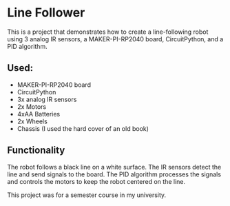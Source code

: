 <!-- Line Follower Robot built with 3 analog IR sensors, using PID algorithm and the MAKER-PI-RP2040 board. -->
# Line Follower

This is a project that demonstrates how to create a line-following robot using 3 analog IR sensors, a MAKER-PI-RP2040 board, CircuitPython, and a PID algorithm.

## Used:
- MAKER-PI-RP2040 board
- CircuitPython
- 3x analog IR sensors
- 2x Motors
- 4xAA Batteries
- 2x Wheels
- Chassis (I used the hard cover of an old book)

## Functionality
The robot follows a black line on a white surface. The IR sensors detect the line and send signals to the board. The PID algorithm processes the signals and controls the motors to keep the robot centered on the line.

This project was for a semester course in my university.
